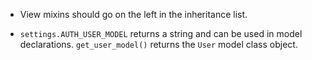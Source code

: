 * View mixins should go on the left in the inheritance list.

* `settings.AUTH_USER_MODEL` returns a string and can be used in model declarations.
  `get_user_model()` returns the `User` model class object.


